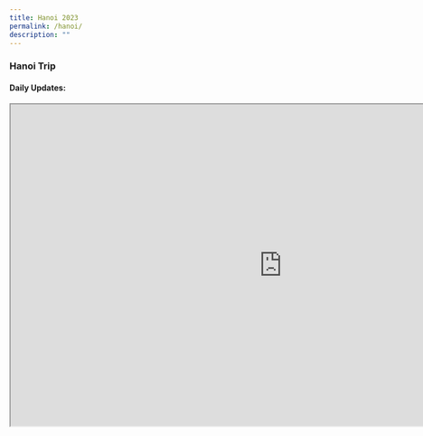 ```yaml
---
title: Hanoi 2023
permalink: /hanoi/
description: ""
---
```

### Hanoi Trip

#### Daily Updates:


<iframe allowfullscreen="true" height="569" width="960" frameborder="1" src="https://docs.google.com/presentation/d/e/2PACX-1vR5P9Olqsglf2oo9pnukHoSo1CeBbpV9mMBCHwKOciqe6D6Vl1Gc-ORjkBHi-nmV8CeomZ8jE2VKzTC/embed?start=true&amp;loop=true&amp;delayms=3000"></iframe>